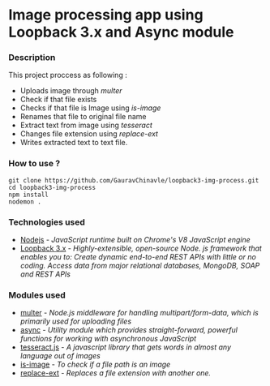 # Image processing app using Loopback 3.x and Async module 

### Description
This project proccess as following : 
- Uploads image through _multer_
- Check if that file exists
- Checks if that file is Image using _is-image_
- Renames that file to original file name
- Extract text from image using _tesseract_
- Changes file extension using _replace-ext_
- Writes extracted text to text file. 

### How to use ?
  ```
  git clone https://github.com/GauravChinavle/loopback3-img-process.git
  cd loopback3-img-process
  npm install
  nodemon .
  ```

### Technologies used
- [Nodejs](https://nodejs.org/en/) - _JavaScript runtime built on Chrome's V8 JavaScript engine_
- [Loopback 3.x](https://loopback.io/doc/en/lb3/) - _Highly-extensible, open-source Node. js framework that enables you to: Create dynamic end-to-end REST APIs with little or no coding. Access data from major relational databases, MongoDB, SOAP and REST APIs_

### Modules used
- [multer](https://www.npmjs.com/package/multer) - _Node.js middleware for handling multipart/form-data, which is primarily used for uploading files_
- [async](https://www.npmjs.com/package/async) - _Utility module which provides straight-forward, powerful functions for working with asynchronous JavaScript_
- [tesseract.js](https://www.npmjs.com/package/tesseract.js/v/2.1.1) - _A javascript library that gets words in almost any language out of images_
- [is-image](https://www.npmjs.com/package/is-image) - _To check if a file path is an image_
- [replace-ext](https://www.npmjs.com/package/replace-ext) - _Replaces a file extension with another one._
